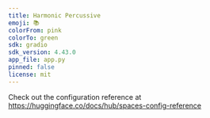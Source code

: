 ```yaml
---
title: Harmonic Percussive
emoji: 📚
colorFrom: pink
colorTo: green
sdk: gradio
sdk_version: 4.43.0
app_file: app.py
pinned: false
license: mit
---
```


Check out the configuration reference at https://huggingface.co/docs/hub/spaces-config-reference
